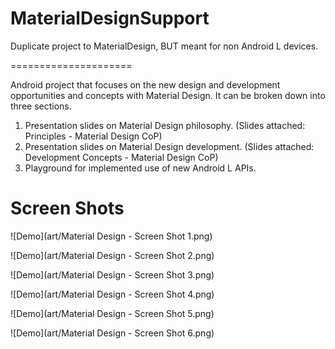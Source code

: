 MaterialDesignSupport
=====================

Duplicate project to MaterialDesign, BUT meant for non Android L devices.

=====================

Android project that focuses on the new design and development opportunities and concepts with Material Design. It can be broken down into three sections.

1. Presentation slides on Material Design philosophy. (Slides attached: Principles - Material Design CoP)
2. Presentation slides on Material Design development. (Slides attached: Development Concepts - Material Design CoP)
3. Playground for implemented use of new Android L APIs.

Screen Shots
==============

![Demo](art/Material Design - Screen Shot 1.png)

![Demo](art/Material Design - Screen Shot 2.png)

![Demo](art/Material Design - Screen Shot 3.png)

![Demo](art/Material Design - Screen Shot 4.png)

![Demo](art/Material Design - Screen Shot 5.png)

![Demo](art/Material Design - Screen Shot 6.png)
